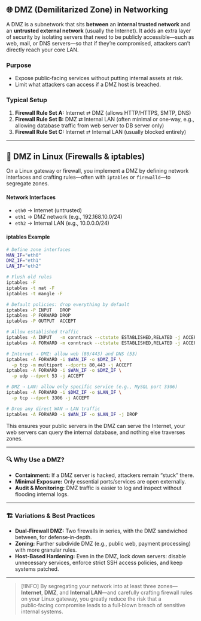## 🌐 DMZ (Demilitarized Zone) in Networking

A DMZ is a subnetwork that sits **between** an **internal trusted network** and an **untrusted external network** (usually the Internet). It adds an extra layer of security by isolating servers that need to be publicly accessible—such as web, mail, or DNS servers—so that if they’re compromised, attackers can’t directly reach your core LAN.
### Purpose
- Expose public‑facing services without putting internal assets at risk.
- Limit what attackers can access if a DMZ host is breached.
### Typical Setup
1. **Firewall Rule Set A:** Internet ⇄ DMZ (allows HTTP/HTTPS, SMTP, DNS)
2. **Firewall Rule Set B:** DMZ ⇄ Internal LAN (often minimal or one‑way, e.g., allowing database traffic from web server to DB server only)
3. **Firewall Rule Set C:** Internet ⇄ Internal LAN (usually blocked entirely)
---
## 🐧 DMZ in Linux (Firewalls & iptables)

On a Linux gateway or firewall, you implement a DMZ by defining network interfaces and crafting rules—often with `iptables` or `firewalld`—to segregate zones.

#### Network Interfaces
- `eth0` → Internet (untrusted)
- `eth1` → DMZ network (e.g., 192.168.10.0/24)
- `eth2` → Internal LAN (e.g., 10.0.0.0/24)
#### iptables Example

```bash
# Define zone interfaces
WAN_IF="eth0"
DMZ_IF="eth1"
LAN_IF="eth2"

# Flush old rules
iptables -F
iptables -t nat -F
iptables -t mangle -F

# Default policies: drop everything by default
iptables -P INPUT   DROP
iptables -P FORWARD DROP
iptables -P OUTPUT  ACCEPT

# Allow established traffic
iptables -A INPUT   -m conntrack --ctstate ESTABLISHED,RELATED -j ACCEPT
iptables -A FORWARD -m conntrack --ctstate ESTABLISHED,RELATED -j ACCEPT

# Internet → DMZ: allow web (80/443) and DNS (53)
iptables -A FORWARD -i $WAN_IF -o $DMZ_IF \
  -p tcp -m multiport --dports 80,443 -j ACCEPT
iptables -A FORWARD -i $WAN_IF -o $DMZ_IF \
  -p udp --dport 53 -j ACCEPT

# DMZ → LAN: allow only specific service (e.g., MySQL port 3306)
iptables -A FORWARD -i $DMZ_IF -o $LAN_IF \
  -p tcp --dport 3306 -j ACCEPT

# Drop any direct WAN → LAN traffic
iptables -A FORWARD -i $WAN_IF -o $LAN_IF -j DROP
```
This ensures your public servers in the DMZ can serve the Internet, your web servers can query the internal database, and nothing else traverses zones.

---
### 🔍 Why Use a DMZ?

- **Containment:** If a DMZ server is hacked, attackers remain “stuck” there.
- **Minimal Exposure:** Only essential ports/services are open externally.
- **Audit & Monitoring:** DMZ traffic is easier to log and inspect without flooding internal logs.
---
### 🏗️ Variations & Best Practices

- **Dual‑Firewall DMZ:** Two firewalls in series, with the DMZ sandwiched between, for defense‑in‑depth.
- **Zoning:** Further subdivide DMZ (e.g., public web, payment processing) with more granular rules.
- **Host‑Based Hardening:** Even in the DMZ, lock down servers: disable unnecessary services, enforce strict SSH access policies, and keep systems patched.
---
> [!INFO] By segregating your network into at least three zones—**Internet**, **DMZ**, and **Internal LAN**—and carefully crafting firewall rules on your Linux gateway, you greatly reduce the risk that a public‑facing compromise leads to a full‑blown breach of sensitive internal systems.

